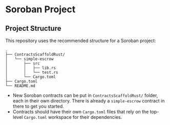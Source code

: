 # Soroban Project

## Project Structure

This repository uses the recommended structure for a Soroban project:
```text
.
├── ContractsScaffoldRust/
│   └── simple-escrow
│       ├── src
│       │   ├── lib.rs
│       │   └── test.rs
│       └── Cargo.toml
├── Cargo.toml
└── README.md
```

- New Soroban contracts can be put in `ContractsScaffoldRust/` folder, each in their own directory. There is already a `simple-escrow` contract in there to get you started.
- Contracts should have their own `Cargo.toml` files that rely on the top-level `Cargo.toml` workspace for their dependencies.
